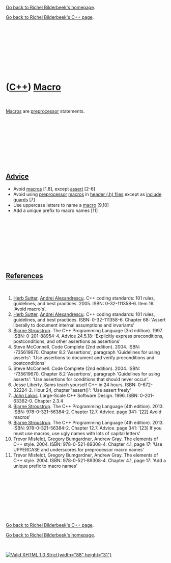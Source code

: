 [Go back to Richel Bilderbeek's homepage](index.htm).

[Go back to Richel Bilderbeek's C++ page](Cpp.htm).

 

 

 

 

 

([C++](Cpp.htm)) [Macro](CppMacro.htm)
======================================

 

[Macros](CppMacro.htm) are [preprocessor](CppPreprocessor.htm)
statements.

 

 

 

 

 

[Advice](CppAdvice.htm)
-----------------------

-   Avoid [macros](CppMacro.htm) \[1,8\], except [assert](CppAssert.htm)
    \[2-6\]
-   Avoid using [preprocessor](CppPreprocessor.htm)
    [macros](CppMacro.htm) in [header (.h) files](CppHeaderFile.htm)
    except as [include guards](CppIncludeGuard.htm) \[7\]
-   Use uppercase letters to name a [macro](CppMacro.htm) \[9,10\]
-   Add a unique prefix to macro names \[11\]

 

 

 

 

 

[References](CppReferences.htm)
-------------------------------

 

1.  [Herb Sutter](CppHerbSutter.htm), [Andrei
    Alexandrescu](CppAndreiAlexandrescu.htm). C++ coding standards: 101
    rules, guidelines, and best practices. 2005. ISBN: 0-32-111358-6.
    Item 16: 'Avoid macro's'.
2.  [Herb Sutter](CppHerbSutter.htm), [Andrei
    Alexandrescu](CppAndreiAlexandrescu.htm). C++ coding standards: 101
    rules, guidelines, and best practices. ISBN: 0-32-111358-6. Chapter
    68: 'Assert liberally to document internal assumptions and
    invariants'
3.  [Bjarne Stroustrup](CppBjarneStroustrup.htm). The C++ Programming
    Language (3rd edition). 1997. ISBN: 0-201-88954-4. Advice 24.5.18:
    'Explicitly express preconditions, postconditions, and other
    assertions as assertions'
4.  Steve McConnell. Code Complete (2nd edition). 2004.
    ISBN: -735619670. Chapter 8.2 'Assertions', paragraph 'Guidelines
    for using asserts': 'Use assertions to document and verify
    preconditions and postconditions'
5.  Steve McConnell. Code Complete (2nd edition). 2004.
    ISBN: -735619670. Chapter 8.2 'Assertions', paragraph 'Guidelines
    for using asserts': 'Use assertions for conditions that should
    never occur'.
6.  Jesse Liberty. Sams teach yourself C++ in 24 hours.
    ISBN: 0-672-32224-2. Hour 24, chapter 'assert()': 'Use assert
    freely'
7.  [John Lakos](CppJohnLakos.htm). Large-Scale C++ Software Design.
    1996. ISBN: 0-201-63362-0. Chapter 2.3.4
8.  [Bjarne Stroustrup](CppBjarneStroustrup.htm). The C++ Programming
    Language (4th edition). 2013. ISBN: 978-0-321-56384-2. Chapter 12.7.
    Advice. page 341: '\[22\] Avoid macros'
9.  [Bjarne Stroustrup](CppBjarneStroustrup.htm). The C++ Programming
    Language (4th edition). 2013. ISBN: 978-0-321-56384-2. Chapter 12.7.
    Advice. page 341: '\[23\] If you must use macros, use ugly names
    with lots of capital letters'
10. Trevor Misfeldt, Gregory Bumgardner, Andrew Gray. The elements of
    C++ style. 2004. ISBN: 978-0-521-89308-4. Chapter 4.1, page 17: 'Use
    UPPERCASE and underscores for preprocessor macro names'
11. Trevor Misfeldt, Gregory Bumgardner, Andrew Gray. The elements of
    C++ style. 2004. ISBN: 978-0-521-89308-4. Chapter 4.1, page 17: 'Add
    a unique prefix to macro names'

 

 

 

 

 

[Go back to Richel Bilderbeek's C++ page](Cpp.htm).

[Go back to Richel Bilderbeek's homepage](index.htm).

 

[![Valid XHTML 1.0 Strict](valid-xhtml10.png){width="88"
height="31"}](http://validator.w3.org/check?uri=referer)
